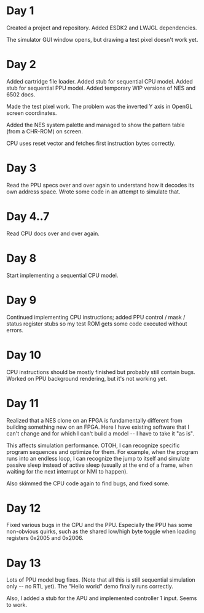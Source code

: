 
# Day 1

Created a project and repository. Added ESDK2 and LWJGL dependencies. 

The simulator GUI window opens, but drawing a test pixel doesn't work yet.

# Day 2

Added cartridge file loader.
Added stub for sequential CPU model.
Added stub for sequential PPU model.
Added temporary WIP versions of NES and 6502 docs.

Made the test pixel work. The problem was the inverted Y axis in OpenGL screen coordinates.

Added the NES system palette and managed to show the pattern table (from a CHR-ROM) on screen.

CPU uses reset vector and fetches first instruction bytes correctly.

# Day 3

Read the PPU specs over and over again to understand how it decodes its own address space. Wrote some
code in an attempt to simulate that.

# Day 4..7

Read CPU docs over and over again.

# Day 8

Start implementing a sequential CPU model.

# Day 9

Continued implementing CPU instructions; added PPU control / mask / status register stubs so my test ROM
gets some code executed without errors.

# Day 10

CPU instructions should be mostly finished but probably still contain bugs.
Worked on PPU background rendering, but it's not working yet.

# Day 11

Realized that a NES clone on an FPGA is fundamentally different from building something
new on an FPGA. Here I have existing software that I can't change and for which I can't
build a model -- I have to take it "as is".

This affects simulation performance. OTOH, I can recognize specific program sequences
and optimize for them. For example, when the program runs into an endless loop, I can
recognize the jump to itself and simulate passive sleep instead of active sleep (usually
at the end of a frame, when waiting for the next interrupt or NMI to happen).

Also skimmed the CPU code again to find bugs, and fixed some.

# Day 12

Fixed various bugs in the CPU and the PPU. Especially the PPU has some non-obvious quirks,
such as the shared low/high byte toggle when loading registers 0x2005 and 0x2006.

# Day 13

Lots of PPU model bug fixes. (Note that all this is still sequential simulation only -- no RTL yet).
The "Hello world" demo finally runs correctly.

Also, I added a stub for the APU and implemented controller 1 input. Seems to work.
